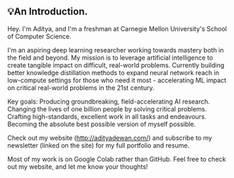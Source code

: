 ## 💡An Introduction.

Hey. I'm Aditya, and I'm a freshman at Carnegie Mellon University's School of Computer Science.

I'm an aspiring deep learning researcher working towards mastery both in the field and beyond. My mission is to leverage artificial intelligence to create tangible impact on difficult, real-world problems. Currently building better knowledge distillation methods to expand neural network reach in low-compute settings for those who need it most - accelerating ML impact on critical real-world problems in the 21st century.

Key goals:
Producing groundbreaking, field-accelerating AI research.
Changing the lives of one billion people by solving critical problems.
Crafting high-standards, excellent work in all tasks and endeavours. 
Becoming the absolute best possible version of myself possible.

Check out my website (http://adityadewan.com/) and subscribe to my newsletter (linked on the site) for my full portfolio and resume.

Most of my work is on Google Colab rather than GitHub. Feel free to check out my website, and let me know your thoughts!

